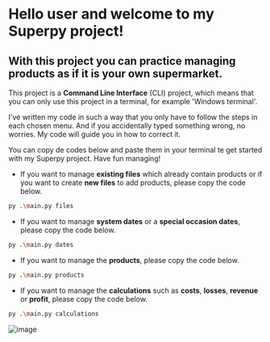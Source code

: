 # Hello user and welcome to my __Superpy__ project!

## With this project you can practice managing products as if it is your own supermarket.



This project is a **Command Line Interface** (CLI) project, which means that you can only use this project in a terminal, for example 'Windows terminal'.

I've written my code in such a way that you only have to follow the steps in each chosen menu. And if you accidentally typed something wrong, no worries. My code will guide you in how to correct it.

You can copy de codes below and paste them in your terminal te get started with my Superpy project. Have fun managing!


* If you want to manage **existing files** which already contain products or if you want to create **new files** to add products, please copy the code below.

```sh
py .\main.py files
```


* If you want to manage **system dates** or a **special occasion dates**, please copy the code below.

```sh
py .\main.py dates
```


* If you want to manage the **products**, please copy the code below.
```sh
py .\main.py products
```


* If you want to manage the **calculations** such as **costs**, **losses**, **revenue** or **profit**, please copy the code below.
```sh
py .\main.py calculations
```


![image](https://github.com/user-attachments/assets/71e6dfc6-e448-4de8-a979-586f66fa0bc4)

